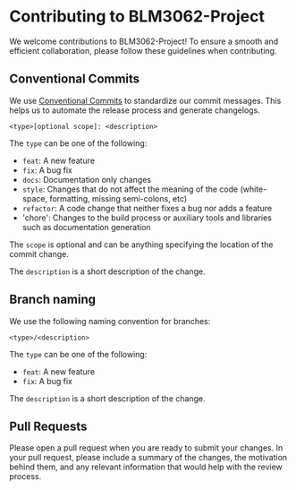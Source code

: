 # Contributing to BLM3062-Project

We welcome contributions to BLM3062-Project! To ensure a smooth and efficient collaboration, please follow these guidelines when contributing.

## Conventional Commits

We use [Conventional Commits](https://www.conventionalcommits.org/en/v1.0.0/) to standardize our commit messages. This helps us to automate the release process and generate changelogs.

```
<type>[optional scope]: <description>
```

The `type` can be one of the following:

- `feat`: A new feature
- `fix`: A bug fix
- `docs`: Documentation only changes
- `style`: Changes that do not affect the meaning of the code (white-space, formatting, missing semi-colons, etc)
- `refactor`: A code change that neither fixes a bug nor adds a feature
- 'chore': Changes to the build process or auxiliary tools and libraries such as documentation generation

The `scope` is optional and can be anything specifying the location of the commit change.

The `description` is a short description of the change.

## Branch naming

We use the following naming convention for branches:

```
<type>/<description>
```

The `type` can be one of the following:

- `feat`: A new feature
- `fix`: A bug fix

The `description` is a short description of the change.

## Pull Requests

Please open a pull request when you are ready to submit your changes. In your pull request, please include a summary of the changes, the motivation behind them, and any relevant information that would help with the review process.
